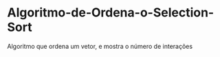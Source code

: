 # Algoritmo-de-Ordena-o-Selection-Sort
Algoritmo que ordena um vetor, e mostra o número de interações
